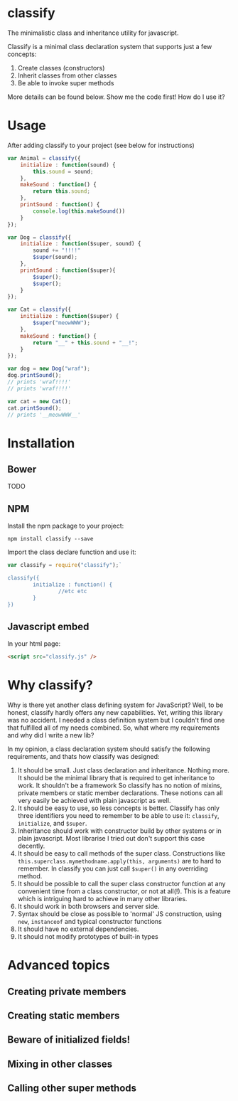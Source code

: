 classify
=========

The minimalistic class and inheritance utility for javascript.

Classify is a minimal class declaration system that supports just a few concepts:
1. Create classes (constructors)
2. Inherit classes from other classes
3. Be able to invoke super methods

More details can be found below. Show me the code first! How do I use it?

# Usage

After adding classify to your project (see below for instructions)

```javascript
var Animal = classify({
    initialize : function(sound) {
        this.sound = sound;
    },
    makeSound : function() {
        return this.sound;
    },
    printSound : function() {
        console.log(this.makeSound())
    }
});

var Dog = classify({
    initialize : function($super, sound) {
        sound += "!!!!"
        $super(sound);
    },
    printSound : function($super){
        $super();
        $super();
    }
});

var Cat = classify({
    initialize : function($super) {
        $super("meowWWW");
    },
    makeSound : function() {
        return "__" + this.sound + "__!";
    }
});

var dog = new Dog("wraf");
dog.printSound();
// prints 'wraf!!!!'
// prints 'wraf!!!!'

var cat = new Cat();
cat.printSound();
// prints '__meowWWW__'
```

# Installation

## Bower

TODO

## NPM

Install the npm package to your project:

`npm install classify --save`

Import the class declare function and use it:

```javascript
var classify = require("classify");`

classify({
        initialize : function() {
                //etc etc
        }
})
```

## Javascript embed

In your html page:

```html
<script src="classify.js" />
```

# Why classify?

Why is there yet another class defining system for JavaScript? Well, to be honest, classify hardly offers any new capabilities. Yet, writing this library was no accident. I needed a class definition system but I couldn't find one that fulfilled all of my needs combined. So, what where my requirements and why did I write a new lib?

In my opinion, a class declaration system should satisfy the following requirements, and thats how classify was designed:

1. It should be small. Just class declaration and inheritance. Nothing more. It should be the minimal library that is required to get inheritance to work. It shouldn't be a framework So classify has no notion of mixins, private members or static member declarations. These notions can all very easily be achieved with plain javascript as well.
2. It should be easy to use, so less concepts is better. Classify has only three identifiers you need to remember to be able to use it: `classify`, `initialize`, and `$super`.
3. Inheritance should work with constructor build by other systems or in plain javascript. Most librarise I tried out don't support this case decently.
4. It should be easy to call methods of the super class. Constructions like `this.superclass.mymethodname.apply(this, arguments)` are to hard to remember. In classify you can just call `$super()` in any overriding method.
5. It should be possible to call the super class constructor function at any convenient time from a class constructor, or not at all(!). This is a feature which is intriguing hard to achieve in many other libraries.
4. It should work in both browsers and server side.
6. Syntax should be close as possible to 'normal' JS construction, using `new`, `instanceof` and typical constructor functions
5. It should have no external dependencies.
6. It should not modify prototypes of built-in types

# Advanced topics

## Creating private members

## Creating static members

## Beware of initialized fields!

## Mixing in other classes

## Calling other super methods


